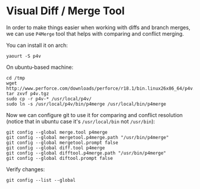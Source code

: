# Visual Diff / Merge Tool 

In order to make things easier when working with diffs and branch merges, we can use `P4Merge` tool that helps with comparing and conflict  merging.

You can install it on arch:

```
yaourt -S p4v
```

On ubuntu-based machine:
```
cd /tmp
wget http://www.perforce.com/downloads/perforce/r18.1/bin.linux26x86_64/p4v.tgz
tar zxvf p4v.tgz
sudo cp -r p4v-* /usr/local/p4v/
sudo ln -s /usr/local/p4v/bin/p4merge /usr/local/bin/p4merge
```

Now we can configure git to use it for comparing and conflict resolution (notice that in ubuntu case it's `/usr/local/bin` not `/usr/bin`):

```
git config --global merge.tool p4merge
git config --global mergetool.p4merge.path "/usr/bin/p4merge"
git config --global mergetool.prompt false
git config --global diff.tool p4merge
git config --global difftool.p4merge.path "/usr/bin/p4merge"
git config --global diftool.prompt false
```

Verify changes:

```
git config --list --global
```
